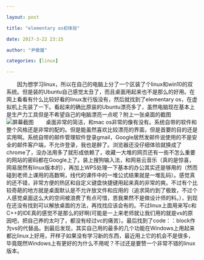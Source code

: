 ```yaml
---

layout: post

title: "elementary os初体验"

date: 2017-3-22 23:15

author: "尹傲雄"

categories: [linux]

---
```

　　因为想学习linux，所以在自己的电脑上分了一个区装了个linux和win10的双系统。但是装的Ubuntu自己感觉太丑了，而且桌面用起来也不是那么的好用。在网上看看有什么比较好看的linux发行版没有，然后就找到了elementary os，在虚拟机上先装了一下。看起来的确比原装的Ubuntu漂亮多了，虽然电脑现在基本上是生产力工具但是不希望自己的电脑漂亮一点呢？附上一张桌面的截图![屏幕截图](YinAoXiong/img/post1.png)
　　桌面非常的简洁，和mac os非常的像有没有。系统自带的软件和整个风格还是非常的配的。但是能虽然喜欢比较漂亮的界面，但是首要的目的还是实用啊。系统自带的邮件管理软件登录gmail，Google居然发邮件说使用的不是安全的邮件客户端，不允许登录，我也是醉了。浏览器还没仔细体验就换成了chrome了，没办法用多了就形成依赖了，收藏一大堆的网页还有一些不怎么重要的网站的密码都在Google上了。装上搜狗输入法，和网易云音乐（真的是惊喜，网易居然有linux版本的），再加上WPS处理一下基本的办公其实还是够用的（然而碰到老师上课用的高数啊，线代的课件中的一堆公式结果就是一堆乱码）。感觉真的还不错，非常方便的热区和自定义键盘快捷键用起来真的非常的爽。不过有个比较奇葩的地方就是桌面默认是不允许放文件和应用的（追求简约到了极致，不过个人感觉桌面这么大的空间被浪费了有点可惜，恩我果然不是做设计师的料。），到现在还没有找到可以解放桌面的方法，再找找应该会有的。不过linux上面用来写c和C++的IDE真的感觉不是那么的好啊(可能是一上来老师就让我们用的就是vs的原因吧，把自己养的太叼了，都没有经过vc的痛苦）。最后找到了code：：block作为vs的代替品。到最后发现，其实自己用的最多的几个功能在Windows上用起来都比linux上好用，开样子如果没有学习新的东西，最近用上它的机会不是很多，毕竟既然Windows上有更好的为什么不用呢？不过还是要赞一个非常不错的linux版本。
